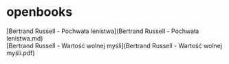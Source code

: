 # openbooks

[Bertrand Russell - Pochwała lenistwa](Bertrand Russell - Pochwała lenistwa.md)  
[Bertrand Russell - Wartość wolnej myśli](Bertrand Russell - Wartość wolnej myśli.pdf)
